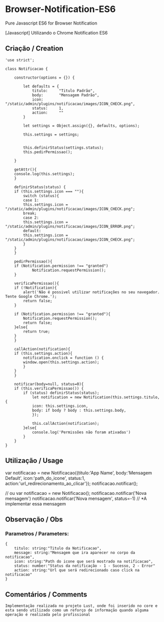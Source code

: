 # Browser-Notification-ES6
Pure Javascript ES6 for Browser Notification

[Javascript] Utilizando o Chrome Notification ES6

## Criação / Creation
	'use strict';

	class Notificacao {

	    constructor(options = {}) {

	        let defaults = {
	            titulo:     "Titulo Padrão",
	            body:       "Mensagem Padrão",
	            icon:       "/static/admin/plugins/notificacao/images/ICON_CHECK.png",
	            status:     1,
	            action:     ""
	        }

	        let settings = Object.assign({}, defaults, options);

	        this.settings = settings;


	        this.definirStatus(settings.status);
	        this.pedirPermissao();
		
	    }

	    getAttr(){
		console.log(this.settings);
	    }

	    definirStatus(status) {
		if (this.settings.icon === ""){
		    switch (status){
		    case 1:
			this.settings.icon = "/static/admin/plugins/notificacao/images/ICON_CHECK.png";
			break;
		    case 2:
			this.settings.icon = "/static/admin/plugins/notificacao/images/ICON_ERROR.png";
		    default:
			this.settings.icon = "/static/admin/plugins/notificacao/images/ICON_CHECK.png";
		    }
		}
	    }

	    pedirPermissao(){
		if (Notification.permission !== "granted")
	    		Notification.requestPermission();
	    }

	    verificaPermissao(){
		if (!Notification){
		    alert('Não é possivel utilizar notificações no seu navegador. Tente Google Chrome.');
		    return false;
		}

		if (Notification.permission !== "granted"){
		    Notification.requestPermission();
		    return false;
		}else{
		    return true;
		}
	    }

	    callAction(notification){
		if (this.settings.action){
		    notification.onclick = function () {
			window.open(this.settings.action);
		    }
		}
	    }

	    notificar(body=null, status=0){
		if (this.verificaPermissao()) {
		    if (status) definirStatus(status);		    
		        let notification = new Notification(this.settings.titulo, {
			    icon: this.settings.icon,
			    body: if body ? body : this.settings.body,
		        });

		        this.callAction(notification);
		    }else{
		        console.log('Permissões não foram ativadas')
		    }
	    }
	}

## Utilização / Usage
var notificacao = new Notificacao({titulo:'App Name', 
								   body:'Mensagem Default', 
								   icon:'path_do_icone', 
								   status:1,
								   action:'url_redirecionamento_ao_clicar'});
notificacao.notificar();

// ou
var notificacao = new Notificacao();
notificacao.notificar('Nova mensagem')
notificacao.notificar('Nova mensagem', status=-1) // *A implementar essa mensagem

## Observação / Obs
### Parametros / Parameters: 
	{
		titulo: string:"Titulo da Notificacao",
		message: string:"Mensagem que ira aparecer no corpo da notificacao",
		icon: string:"Path do icone que será mostrado na notificacao",
		status: number:"Status da notificação - 1 - Sucesso, 2 - Error"
		action: string:"Url que será redirecionado caso click na notificacao"
	}

## Comentários / Comments
`
	Implementação realizada no projeto Lust, onde foi inserido no core e esta sendo
	utilizado como um reforço de informação quando alguma operação é realizada pelo
	profissional
`
